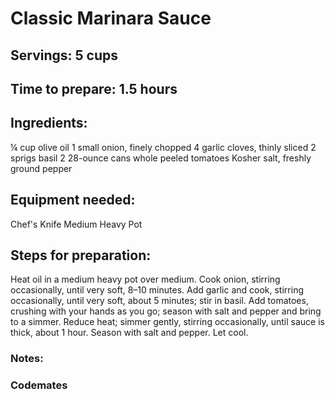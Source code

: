 # Classic Marinara Sauce

## Servings: 5 cups

## Time to prepare: 1.5 hours

## Ingredients:

¼ cup olive oil
1 small onion, finely chopped
4 garlic cloves, thinly sliced
2 sprigs basil
2 28-ounce cans whole peeled tomatoes
Kosher salt, freshly ground pepper


## Equipment needed:
Chef's Knife
Medium Heavy Pot

## Steps for preparation:

Heat oil in a medium heavy pot over medium. Cook onion, stirring occasionally, until very soft, 8–10 minutes. 
Add garlic and cook, stirring occasionally, until very soft, about 5 minutes; stir in basil. 
Add tomatoes, crushing with your hands as you go; season with salt and pepper and bring to a simmer. 
Reduce heat; simmer gently, stirring occasionally, until sauce is thick, about 1 hour. Season with salt and pepper. Let cool.


### Notes:



### Codemates #
